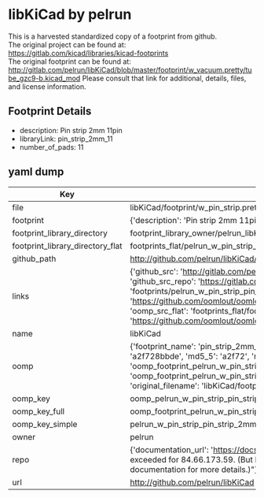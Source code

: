 # libKiCad by pelrun  
This is a harvested standardized copy of a footprint from github.  
The original project can be found at:  
https://gitlab.com/kicad/libraries/kicad-footprints  
The original footprint can be found at:
http://gitlab.com/pelrun/libKiCad/blob/master/footprint/w_vacuum.pretty/tube_gzc9-b.kicad_mod
Please consult that link for additional, details, files, and license information.  
## Footprint Details
* description: Pin strip 2mm 11pin  
* libraryLink: pin_strip_2mm_11  
* number_of_pads: 11  
## yaml dump  
| Key | Value |  
| --- | --- |  
| file | libKiCad/footprint/w_pin_strip.pretty/pin_strip_2mm_11.kicad_mod |  
| footprint | {'description': 'Pin strip 2mm 11pin', 'libraryLink': 'pin_strip_2mm_11', 'number_of_pads': 11} |  
| footprint_library_directory | footprint_library_owner/pelrun_libKiCad |  
| footprint_library_directory_flat | footprints_flat/pelrun_w_pin_strip_pin_strip_2mm_11/working |  
| github_path | http://github.com/pelrun/libKiCad/blob/master/footprint/w_pin_strip.pretty/pin_strip_2mm_11.kicad_mod |  
| links | {'github_src': 'http://gitlab.com/pelrun/libKiCad/blob/master/footprint/w_vacuum.pretty/tube_gzc9-b.kicad_mod', 'github_src_repo': 'https://gitlab.com/kicad/libraries/kicad-footprints', 'oomp_bot': 'footprints/pelrun_w_pin_strip_pin_strip_2mm_11/working', 'oomp_bot_github': 'https://github.com/oomlout/oomlout_oomp_footprint_bot/tree/main/footprints/pelrun_w_pin_strip_pin_strip_2mm_11/working', 'oomp_src_flat': 'footprints_flat/footprints_flat/pelrun_w_pin_strip_pin_strip_2mm_11/working', 'oomp_src_flat_github': 'https://github.com/oomlout/oomlout_oomp_footprint_src/tree/main/footprints_flat/pelrun_w_pin_strip_pin_strip_2mm_11/working'} |  
| name | libKiCad |  
| oomp | {'footprint_name': 'pin_strip_2mm_11', 'library_name': 'w_pin_strip', 'md5': 'a2f728bbde60a14ff6087982f51ec553', 'md5_10': 'a2f728bbde', 'md5_5': 'a2f72', 'md5_6': 'a2f728', 'oomp_key': 'oomp_pelrun_w_pin_strip_pin_strip_2mm_11', 'oomp_key_extra': 'oomp_footprint_pelrun_w_pin_strip_pin_strip_2mm_11', 'oomp_key_full': 'oomp_footprint_pelrun_w_pin_strip_pin_strip_2mm_11_a2f728', 'oomp_key_simple': 'pelrun_w_pin_strip_pin_strip_2mm_11', 'original_filename': 'libKiCad/footprint/w_pin_strip.pretty/pin_strip_2mm_11.kicad_mod', 'owner_name': 'pelrun'} |  
| oomp_key | oomp_pelrun_w_pin_strip_pin_strip_2mm_11 |  
| oomp_key_full | oomp_footprint_pelrun_w_pin_strip_pin_strip_2mm_11 |  
| oomp_key_simple | pelrun_w_pin_strip_pin_strip_2mm_11 |  
| owner | pelrun |  
| repo | {'documentation_url': 'https://docs.github.com/rest/overview/resources-in-the-rest-api#rate-limiting', 'message': "API rate limit exceeded for 84.66.173.59. (But here's the good news: Authenticated requests get a higher rate limit. Check out the documentation for more details.)"} |  
| url | http://github.com/pelrun/libKiCad |  

